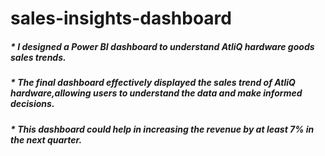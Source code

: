 # sales-insights-dashboard

##### * I designed a Power BI dashboard to understand AtliQ hardware goods sales trends.
##### * The final dashboard effectively displayed the sales trend of AtliQ hardware,allowing users to understand the data and make informed decisions.
##### * This dashboard could help in increasing the revenue by at least 7% in the next quarter.
